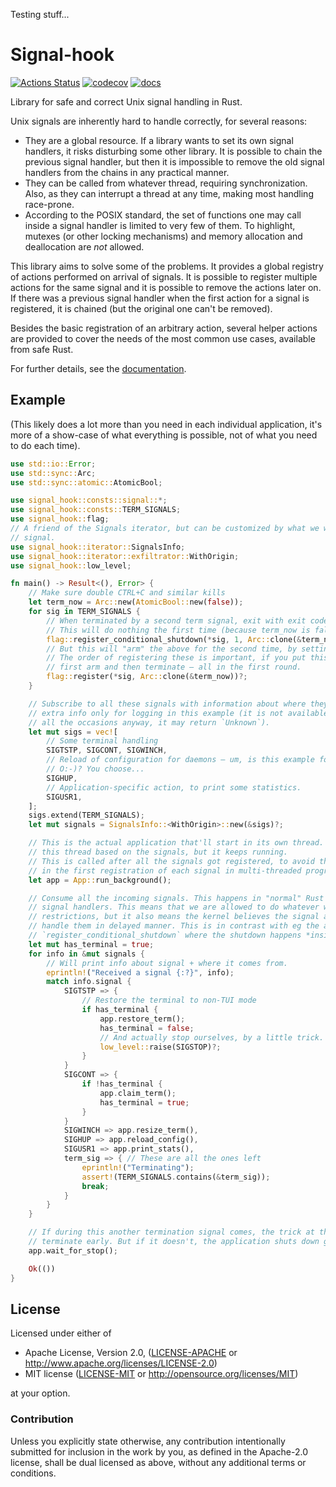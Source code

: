 Testing stuff...
# Signal-hook

[![Actions Status](https://github.com/vorner/signal-hook/workflows/test/badge.svg)](https://github.com/vorner/signal-hook/actions)
[![codecov](https://codecov.io/gh/vorner/signal-hook/branch/master/graph/badge.svg?token=3KA3R2D9fV)](https://codecov.io/gh/vorner/signal-hook)
[![docs](https://docs.rs/signal-hook/badge.svg)](https://docs.rs/signal-hook)

Library for safe and correct Unix signal handling in Rust.

Unix signals are inherently hard to handle correctly, for several reasons:

* They are a global resource. If a library wants to set its own signal handlers,
  it risks disturbing some other library. It is possible to chain the previous
  signal handler, but then it is impossible to remove the old signal handlers
  from the chains in any practical manner.
* They can be called from whatever thread, requiring synchronization. Also, as
  they can interrupt a thread at any time, making most handling race-prone.
* According to the POSIX standard, the set of functions one may call inside a
  signal handler is limited to very few of them. To highlight, mutexes (or other
  locking mechanisms) and memory allocation and deallocation are *not* allowed.

This library aims to solve some of the problems. It provides a global registry
of actions performed on arrival of signals. It is possible to register multiple
actions for the same signal and it is possible to remove the actions later on.
If there was a previous signal handler when the first action for a signal is
registered, it is chained (but the original one can't be removed).

Besides the basic registration of an arbitrary action, several helper actions
are provided to cover the needs of the most common use cases, available from
safe Rust.

For further details, see the [documentation](https://docs.rs/signal-hook).

## Example

(This likely does a lot more than you need in each individual application, it's
more of a show-case of what everything is possible, not of what you need to do
each time).

```rust
use std::io::Error;
use std::sync::Arc;
use std::sync::atomic::AtomicBool;

use signal_hook::consts::signal::*;
use signal_hook::consts::TERM_SIGNALS;
use signal_hook::flag;
// A friend of the Signals iterator, but can be customized by what we want yielded about each
// signal.
use signal_hook::iterator::SignalsInfo;
use signal_hook::iterator::exfiltrator::WithOrigin;
use signal_hook::low_level;

fn main() -> Result<(), Error> {
    // Make sure double CTRL+C and similar kills
    let term_now = Arc::new(AtomicBool::new(false));
    for sig in TERM_SIGNALS {
        // When terminated by a second term signal, exit with exit code 1.
        // This will do nothing the first time (because term_now is false).
        flag::register_conditional_shutdown(*sig, 1, Arc::clone(&term_now))?;
        // But this will "arm" the above for the second time, by setting it to true.
        // The order of registering these is important, if you put this one first, it will
        // first arm and then terminate ‒ all in the first round.
        flag::register(*sig, Arc::clone(&term_now))?;
    }

    // Subscribe to all these signals with information about where they come from. We use the
    // extra info only for logging in this example (it is not available on all the OSes or at
    // all the occasions anyway, it may return `Unknown`).
    let mut sigs = vec![
        // Some terminal handling
        SIGTSTP, SIGCONT, SIGWINCH,
        // Reload of configuration for daemons ‒ um, is this example for a TUI app or a daemon
        // O:-)? You choose...
        SIGHUP,
        // Application-specific action, to print some statistics.
        SIGUSR1,
    ];
    sigs.extend(TERM_SIGNALS);
    let mut signals = SignalsInfo::<WithOrigin>::new(&sigs)?;

    // This is the actual application that'll start in its own thread. We'll control it from
    // this thread based on the signals, but it keeps running.
    // This is called after all the signals got registered, to avoid the short race condition
    // in the first registration of each signal in multi-threaded programs.
    let app = App::run_background();

    // Consume all the incoming signals. This happens in "normal" Rust thread, not in the
    // signal handlers. This means that we are allowed to do whatever we like in here, without
    // restrictions, but it also means the kernel believes the signal already got delivered, we
    // handle them in delayed manner. This is in contrast with eg the above
    // `register_conditional_shutdown` where the shutdown happens *inside* the handler.
    let mut has_terminal = true;
    for info in &mut signals {
        // Will print info about signal + where it comes from.
        eprintln!("Received a signal {:?}", info);
        match info.signal {
            SIGTSTP => {
                // Restore the terminal to non-TUI mode
                if has_terminal {
                    app.restore_term();
                    has_terminal = false;
                    // And actually stop ourselves, by a little trick.
                    low_level::raise(SIGSTOP)?;
                }
            }
            SIGCONT => {
                if !has_terminal {
                    app.claim_term();
                    has_terminal = true;
                }
            }
            SIGWINCH => app.resize_term(),
            SIGHUP => app.reload_config(),
            SIGUSR1 => app.print_stats(),
            term_sig => { // These are all the ones left
                eprintln!("Terminating");
                assert!(TERM_SIGNALS.contains(&term_sig));
                break;
            }
        }
    }

    // If during this another termination signal comes, the trick at the top would kick in and
    // terminate early. But if it doesn't, the application shuts down gracefully.
    app.wait_for_stop();

    Ok(())
}
```

## License

Licensed under either of

 * Apache License, Version 2.0, ([LICENSE-APACHE](LICENSE-APACHE) or http://www.apache.org/licenses/LICENSE-2.0)
 * MIT license ([LICENSE-MIT](LICENSE-MIT) or http://opensource.org/licenses/MIT)

at your option.

### Contribution

Unless you explicitly state otherwise, any contribution intentionally
submitted for inclusion in the work by you, as defined in the Apache-2.0
license, shall be dual licensed as above, without any additional terms
or conditions.
